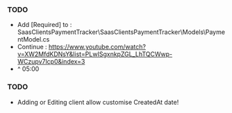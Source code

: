 ### TODO

- Add [Required] to : SaasClientsPaymentTracker\SaasClientsPaymentTracker\Models\PaymentModel.cs
- Continue : https://www.youtube.com/watch?v=XW2MfdKDNsY&list=PLwISgxnkpZGL_LhTQCWwp-WCzupv7lcp0&index=3
- ^ 05:00

### TODO

- Adding or Editing client allow customise CreatedAt date!